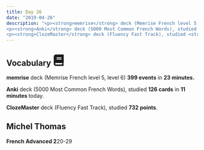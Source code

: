 ```yaml
---
title: Day 26
date: "2019-04-26"
description: "<p><strong>memrise</strong> deck (Memrise French level 5, level 6) <strong>399 events</strong> in <strong>23 minutes.</strong></p>
<p><strong>Anki</strong> deck (5000 Most Common French Words), studied <strong>126 cards</strong> in <strong>11 minutes </strong>today.</p>
<p><strong>ClozeMaster</strong> deck (Fluency Fast Track), studied <strong>732 points</strong>.</p>"
---
```


<h2>Vocabulary <svg height="30" width="30" aria-hidden="true" focusable="false" data-prefix="fas" data-icon="book" class="svg-inline--fa fa-book fa-w-14" role="img" xmlns="http://www.w3.org/2000/svg" viewBox="0 0 448 512"><path fill="currentColor" d="M448 360V24c0-13.3-10.7-24-24-24H96C43 0 0 43 0 96v320c0 53 43 96 96 96h328c13.3 0 24-10.7 24-24v-16c0-7.5-3.5-14.3-8.9-18.7-4.2-15.4-4.2-59.3 0-74.7 5.4-4.3 8.9-11.1 8.9-18.6zM128 134c0-3.3 2.7-6 6-6h212c3.3 0 6 2.7 6 6v20c0 3.3-2.7 6-6 6H134c-3.3 0-6-2.7-6-6v-20zm0 64c0-3.3 2.7-6 6-6h212c3.3 0 6 2.7 6 6v20c0 3.3-2.7 6-6 6H134c-3.3 0-6-2.7-6-6v-20zm253.4 250H96c-17.7 0-32-14.3-32-32 0-17.6 14.4-32 32-32h285.4c-1.9 17.1-1.9 46.9 0 64z"></path></svg></h2>
<p><strong>memrise</strong> deck (Memrise French level 5, level 6) <strong>399 events</strong> in <strong>23 minutes.</strong></p>
<p><strong>Anki</strong> deck (5000 Most Common French Words), studied <strong>126 cards</strong> in <strong>11 minutes </strong>today.</p>
<p><strong>ClozeMaster</strong> deck (Fluency Fast Track), studied <strong>732 points</strong>.</p>

<h2>Michel Thomas</h2>
<strong>French Advanced 2</strong>20-29
